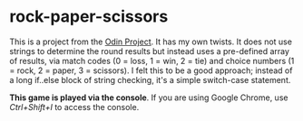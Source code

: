 # rock-paper-scissors
This is a project from the [Odin Project](https://theodinproject.com/courses/foundations/lessons/rock-paper-scissors). It has my own twists. It does not use strings to determine the round results but instead uses a pre-defined array of results, via match codes (0 = loss, 1 = win, 2 = tie) and choice numbers (1 = rock, 2 = paper, 3 = scissors). I felt this to be a good approach; instead of a long if..else block of string checking, it's a simple switch-case statement.

**This game is played via the console**. If you are using Google Chrome, use *Ctrl+Shift+I* to access the console.